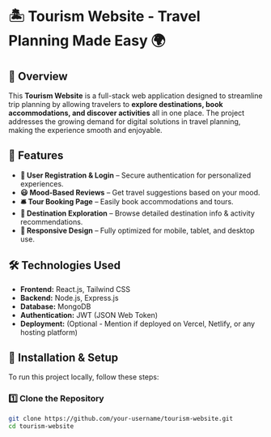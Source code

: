 # 🏝️ Tourism Website - Travel Planning Made Easy 🌍

## 📌 Overview
This **Tourism Website** is a full-stack web application designed to streamline trip planning by allowing travelers to **explore destinations, book accommodations, and discover activities** all in one place. The project addresses the growing demand for digital solutions in travel planning, making the experience smooth and enjoyable.  

## 🚀 Features  
- **🔑 User Registration & Login** – Secure authentication for personalized experiences.  
- **😃 Mood-Based Reviews** – Get travel suggestions based on your mood.  
- **🛎️ Tour Booking Page** – Easily book accommodations and tours.  
- **📍 Destination Exploration** – Browse detailed destination info & activity recommendations.  
- **📱 Responsive Design** – Fully optimized for mobile, tablet, and desktop use.  

## 🛠️ Technologies Used  
- **Frontend:** React.js, Tailwind CSS  
- **Backend:** Node.js, Express.js  
- **Database:** MongoDB  
- **Authentication:** JWT (JSON Web Token)  
- **Deployment:** (Optional - Mention if deployed on Vercel, Netlify, or any hosting platform)  

## 🔧 Installation & Setup  
To run this project locally, follow these steps:  

### **1️⃣ Clone the Repository**
```bash
git clone https://github.com/your-username/tourism-website.git
cd tourism-website
